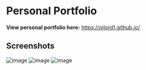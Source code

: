 # Personal Portfolio

**View personal portfolio here:** https://pilord1.github.io/

## Screenshots
![image](https://github.com/user-attachments/assets/2217d46c-a180-4362-911e-78e6dc542891)
![image](https://github.com/user-attachments/assets/6a0f25e2-eb3b-4e97-bc67-2be05414e172)
![image](https://github.com/user-attachments/assets/3be28a1f-21f8-4e6a-bc4a-1c4276f911a1)


